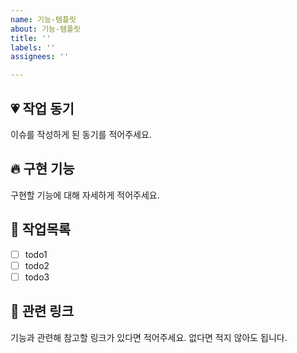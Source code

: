 ```yaml
---
name: 기능-템플릿
about: 기능-템플릿
title: ''
labels: ''
assignees: ''

---
```


## 💗 작업 동기
이슈를 작성하게 된 동기를 적어주세요.

## 🔥 구현 기능
구현할 기능에 대해 자세하게 적어주세요.

## 🚧 작업목록
- [ ] todo1
- [ ] todo2
- [ ] todo3

## 🔗 관련 링크
기능과 관련해 참고할 링크가 있다면 적어주세요. 없다면 적지 않아도 됩니다.
